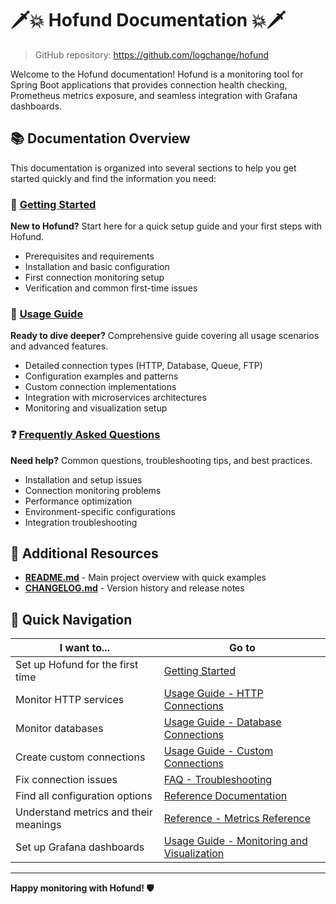 # 🗡️💥 Hofund Documentation 💥🗡️

> GitHub repository: https://github.com/logchange/hofund

Welcome to the Hofund documentation! Hofund is a monitoring tool for Spring Boot applications that provides connection health checking, Prometheus metrics exposure, and seamless integration with Grafana dashboards.

## 📚 Documentation Overview

This documentation is organized into several sections to help you get started quickly and find the information you need:

### 🚀 [Getting Started](getting-started.md)
**New to Hofund?** Start here for a quick setup guide and your first steps with Hofund.

- Prerequisites and requirements
- Installation and basic configuration
- First connection monitoring setup
- Verification and common first-time issues

### 📖 [Usage Guide](usage.md)
**Ready to dive deeper?** Comprehensive guide covering all usage scenarios and advanced features.

- Detailed connection types (HTTP, Database, Queue, FTP)
- Configuration examples and patterns
- Custom connection implementations
- Integration with microservices architectures
- Monitoring and visualization setup

### ❓ [Frequently Asked Questions](faq.md)
**Need help?** Common questions, troubleshooting tips, and best practices.

- Installation and setup issues
- Connection monitoring problems
- Performance optimization
- Environment-specific configurations
- Integration troubleshooting

## 🔗 Additional Resources

- **[README.md](https://github.com/logchange/hofund/blob/master/README.md)** - Main project overview with quick examples
- **[CHANGELOG.md](https://github.com/logchange/hofund/blob/master/CHANGELOG.md)** - Version history and release notes

## 🎯 Quick Navigation

| I want to... | Go to |
|--------------|-------|
| Set up Hofund for the first time | [Getting Started](getting-started.md) |
| Monitor HTTP services | [Usage Guide - HTTP Connections](usage.md#http-connections) |
| Monitor databases | [Usage Guide - Database Connections](usage.md#database-connections) |
| Create custom connections | [Usage Guide - Custom Connections](usage.md#custom-connections) |
| Fix connection issues | [FAQ - Troubleshooting](faq.md#troubleshooting) |
| Find all configuration options | [Reference Documentation](reference.md) |
| Understand metrics and their meanings | [Reference - Metrics Reference](reference.md#metrics-reference) |
| Set up Grafana dashboards | [Usage Guide - Monitoring and Visualization](usage.md#monitoring-and-visualization) |

---

**Happy monitoring with Hofund! 🛡️**